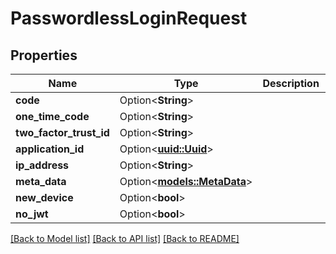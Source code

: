 # PasswordlessLoginRequest

## Properties

Name | Type | Description | Notes
------------ | ------------- | ------------- | -------------
**code** | Option<**String**> |  | [optional]
**one_time_code** | Option<**String**> |  | [optional]
**two_factor_trust_id** | Option<**String**> |  | [optional]
**application_id** | Option<[**uuid::Uuid**](uuid::Uuid.md)> |  | [optional]
**ip_address** | Option<**String**> |  | [optional]
**meta_data** | Option<[**models::MetaData**](MetaData.md)> |  | [optional]
**new_device** | Option<**bool**> |  | [optional]
**no_jwt** | Option<**bool**> |  | [optional]

[[Back to Model list]](../README.md#documentation-for-models) [[Back to API list]](../README.md#documentation-for-api-endpoints) [[Back to README]](../README.md)


